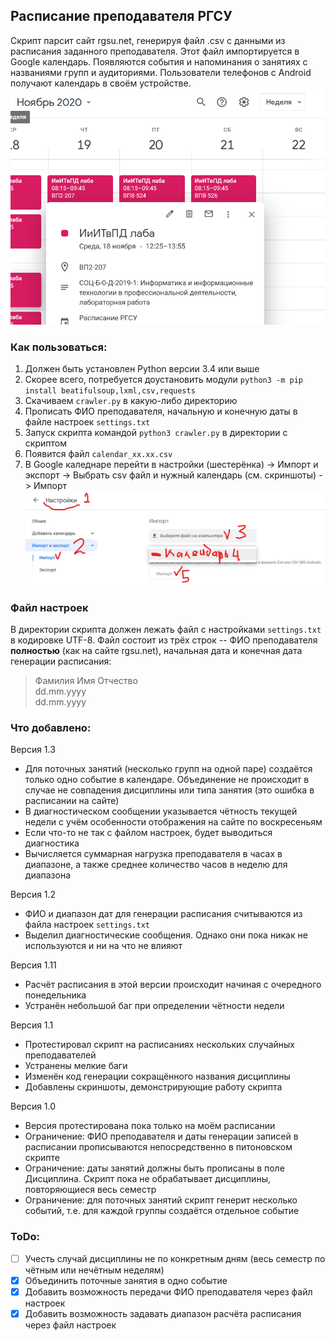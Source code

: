 ## Расписание преподавателя РГСУ

Скрипт парсит сайт rgsu.net, генерируя файл .csv с данными из расписания заданного преподавателя. Этот файл импортируется в Google календарь. Появляются события и напоминания о занятиях с названиями групп и аудиториями. Пользователи телефонов с Android получают календарь в своём устройстве.
![Google calendar](/pics/example2.png)

### Как пользоваться:
1. Должен быть установлен Python версии 3.4 или выше 
2. Скорее всего, потребуется доустановить модули `python3 -m pip install beatifulsoup,lxml,csv,requests`
2. Скачиваем `crawler.py` в какую-либо директорию
3. Прописать ФИО преподавателя, начальную и конечную даты в файле настроек `settings.txt`
4. Запуск скрипта командой `python3 crawler.py` в директории с скриптом
5. Появится файл `calendar_xx.xx.csv`
6. В Google каледнаре перейти в настройки (шестерёнка) -> Импорт и экспорт -> Выбрать csv файл и нужный календарь (см. скриншоты) -> Импорт
![Pic1](/pics/example0.png)

### Файл настроек
В директории скрипта должен лежать файл с настройками `settings.txt` в кодировке UTF-8. Файл состоит из трёх строк -- ФИО преподавателя **полностью** (как на сайте rgsu.net), начальная дата и конечная дата генерации расписания: 

> Фамилия Имя Отчество<br />
> dd.mm.yyyy<br />
> dd.mm.yyyy<br />

### Что добавлено:
Версия 1.3
* Для поточных занятий (несколько групп на одной паре) создаётся только одно событие в календаре. Объединение не происходит в случае не совпадения дисциплины или типа занятия (это ошибка в расписании на сайте)
* В диагностическом сообщении указывается чётность текущей недели с учём особенности отображения на сайте по воскресеньям
* Если что-то не так с файлом настроек, будет выводиться диагностика
* Вычисляется суммарная нагрузка преподавателя в часах в диапазоне, а также среднее количество часов в неделю для диапазона 

Версия 1.2
* ФИО и диапазон дат для генерации расписания считываются из файла настроек `settings.txt`
* Выделил диагностические сообщения. Однако они пока никак не используются и ни на что не влияют

Версия 1.11
* Расчёт расписания в этой версии происходит начиная с очередного понедельника
* Устранён небольшой баг при определении чётности недели

Версия 1.1
* Протестировал скрипт на расписаниях нескольких случайных преподавателей
* Устранены мелкие баги
* Изменён код генерации сокращённого названия дисциплины
* Добавлены скриншоты, демонстрирующие работу скрипта

Версия 1.0
* Версия протестирована пока только на моём расписании
* Ограничение: ФИО преподавателя и даты генерации записей в расписании прописываются непосредственно в питоновском скрипте
* Ограничение: даты занятий должны быть прописаны в поле Дисциплина. Скрипт пока не обрабатывает дисциплины, повторяющиеся весь семестр
* Ограничение: для поточных занятий скрипт генерит несколько событий, т.е. для каждой группы создаётся отдельное событие

### ToDo:
- [ ] Учесть случай дисциплины не по конкретным дням (весь семестр по чётным или нечётным неделям)
- [x] Объединить поточные занятия в одно событие
- [x] Добавить возможность передачи ФИО преподавателя через файл настроек
- [x] Добавить возможность задавать диапазон расчёта расписания через файл настроек
